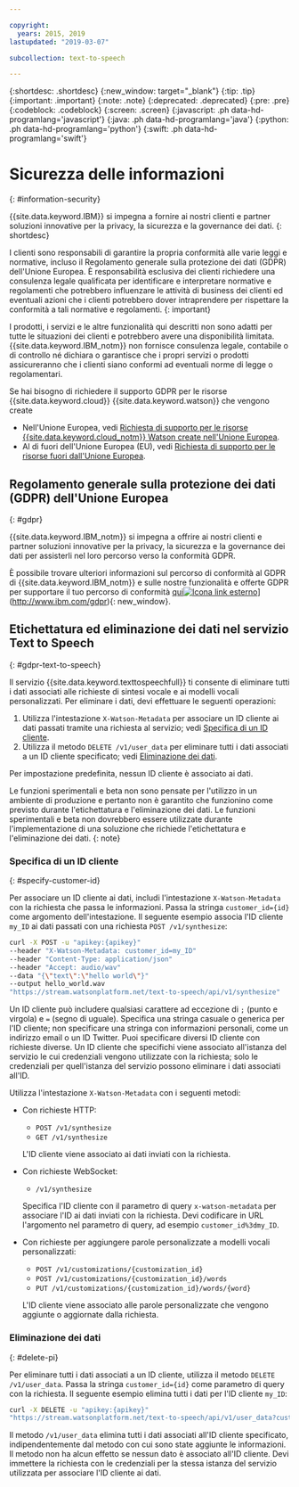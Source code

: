 ```yaml
---

copyright:
  years: 2015, 2019
lastupdated: "2019-03-07"

subcollection: text-to-speech

---
```


{:shortdesc: .shortdesc}
{:new_window: target="_blank"}
{:tip: .tip}
{:important: .important}
{:note: .note}
{:deprecated: .deprecated}
{:pre: .pre}
{:codeblock: .codeblock}
{:screen: .screen}
{:javascript: .ph data-hd-programlang='javascript'}
{:java: .ph data-hd-programlang='java'}
{:python: .ph data-hd-programlang='python'}
{:swift: .ph data-hd-programlang='swift'}

# Sicurezza delle informazioni
{: #information-security}

{{site.data.keyword.IBM}} si impegna a fornire ai nostri clienti e partner soluzioni innovative per la privacy, la sicurezza e la governance dei dati.
{: shortdesc}

I clienti sono responsabili di garantire la propria conformità alle varie leggi e normative, incluso il Regolamento generale sulla protezione dei dati (GDPR) dell'Unione Europea. È responsabilità esclusiva dei clienti richiedere una consulenza legale qualificata per identificare e interpretare normative e regolamenti che potrebbero influenzare le attività di business dei clienti ed eventuali azioni che i clienti potrebbero dover intraprendere per rispettare la conformità a tali normative e regolamenti.
{: important}

I prodotti, i servizi e le altre funzionalità qui descritti non sono adatti per tutte le situazioni dei clienti e potrebbero avere una disponibilità limitata. {{site.data.keyword.IBM_notm}} non fornisce consulenza legale, contabile o di controllo né dichiara o garantisce che i propri servizi o prodotti assicureranno che i clienti siano conformi ad eventuali norme di legge o regolamentari.

Se hai bisogno di richiedere il supporto GDPR per le risorse {{site.data.keyword.cloud}} {{site.data.keyword.watson}} che vengono create

-   Nell'Unione Europea, vedi [Richiesta di supporto per le risorse {{site.data.keyword.cloud_notm}} Watson create nell'Unione Europea](/docs/services/watson/getting-started-gdpr-sar.html#request-EU).
-   Al di fuori dell'Unione Europea (EU), vedi [Richiesta di supporto per le risorse fuori dall'Unione Europea](/docs/services/watson/getting-started-gdpr-sar.html#request-non-EU).

## Regolamento generale sulla protezione dei dati (GDPR) dell'Unione Europea
{: #gdpr}

{{site.data.keyword.IBM_notm}} si impegna a offrire ai nostri clienti e partner soluzioni innovative per la privacy, la sicurezza e la governance dei dati per assisterli nel loro percorso verso la conformità GDPR.

È possibile trovare ulteriori informazioni sul percorso di conformità al GDPR di {{site.data.keyword.IBM_notm}} e sulle nostre funzionalità e offerte GDPR per supportare il tuo percorso di conformità [qui![Icona link esterno](../../icons/launch-glyph.svg "Icona link esterno")](../../icons/launch-glyph.svg "Icona link esterno")](http://www.ibm.com/gdpr){: new_window}.

## Etichettatura ed eliminazione dei dati nel servizio Text to Speech
{: #gdpr-text-to-speech}

Il servizio {{site.data.keyword.texttospeechfull}} ti consente di eliminare tutti i dati associati alle richieste di sintesi vocale e ai modelli vocali personalizzati. Per eliminare i dati, devi effettuare le seguenti operazioni:

1.  Utilizza l'intestazione `X-Watson-Metadata` per associare un ID cliente ai dati passati tramite una richiesta al servizio; vedi [Specifica di un ID cliente](#specify-customer-id).
1.  Utilizza il metodo `DELETE /v1/user_data` per eliminare tutti i dati associati a un ID cliente specificato; vedi [Eliminazione dei dati](#delete-pi).

Per impostazione predefinita, nessun ID cliente è associato ai dati.

Le funzioni sperimentali e beta non sono pensate per l'utilizzo in un ambiente di produzione e pertanto non è garantito che funzionino come previsto durante l'etichettatura e l'eliminazione dei dati. Le funzioni sperimentali e beta non dovrebbero essere utilizzate durante l'implementazione di una soluzione che richiede l'etichettatura e l'eliminazione dei dati.
{: note}

### Specifica di un ID cliente
{: #specify-customer-id}

Per associare un ID cliente ai dati, includi l'intestazione `X-Watson-Metadata` con la richiesta che passa le informazioni. Passa la stringa `customer_id={id}` come argomento dell'intestazione. Il seguente esempio associa l'ID cliente `my_ID` ai dati passati con una richiesta `POST /v1/synthesize`:

```bash
curl -X POST -u "apikey:{apikey}"
--header "X-Watson-Metadata: customer_id=my_ID"
--header "Content-Type: application/json"
--header "Accept: audio/wav"
--data "{\"text\":\"hello world\"}"
--output hello_world.wav
"https://stream.watsonplatform.net/text-to-speech/api/v1/synthesize"
```

Un ID cliente può includere qualsiasi carattere ad eccezione di `;` (punto e virgola) e `=` (segno di uguale). Specifica una stringa casuale o generica per l'ID cliente; non specificare una stringa con informazioni personali, come un indirizzo email o un ID Twitter. Puoi specificare diversi ID cliente con richieste diverse. Un ID cliente che specifichi viene associato all'istanza del servizio le cui credenziali vengono utilizzate con la richiesta; solo le credenziali per quell'istanza del servizio possono eliminare i dati associati all'ID.

Utilizza l'intestazione `X-Watson-Metadata` con i seguenti metodi:

-   Con richieste HTTP:
    -   `POST /v1/synthesize`
    -   `GET /v1/synthesize`

    L'ID cliente viene associato ai dati inviati con la richiesta.

-   Con richieste WebSocket:
    -   `/v1/synthesize`

    Specifica l'ID cliente con il parametro di query `x-watson-metadata` per associare l'ID ai dati inviati con la richiesta. Devi codificare in URL l'argomento nel parametro di query, ad esempio `customer_id%3dmy_ID`.

-   Con richieste per aggiungere parole personalizzate a modelli vocali personalizzati:
    -   `POST /v1/customizations/{customization_id}`
    -   `POST /v1/customizations/{customization_id}/words`
    -   `PUT /v1/customizations/{customization_id}/words/{word}`

    L'ID cliente viene associato alle parole personalizzate che vengono aggiunte o aggiornate dalla richiesta.

### Eliminazione dei dati
{: #delete-pi}

Per eliminare tutti i dati associati a un ID cliente, utilizza il metodo `DELETE /v1/user_data`. Passa la stringa `customer_id={id}` come parametro di query con la richiesta. Il seguente esempio elimina tutti i dati per l'ID cliente `my_ID`:

```bash
curl -X DELETE -u "apikey:{apikey}"
"https://stream.watsonplatform.net/text-to-speech/api/v1/user_data?customer_id=my_ID"
```

Il metodo `/v1/user_data` elimina tutti i dati associati all'ID cliente specificato, indipendentemente dal metodo con cui sono state aggiunte le informazioni. Il metodo non ha alcun effetto se nessun dato è associato all'ID cliente. Devi immettere la richiesta con le credenziali per la stessa istanza del servizio utilizzata per associare l'ID cliente ai dati.
